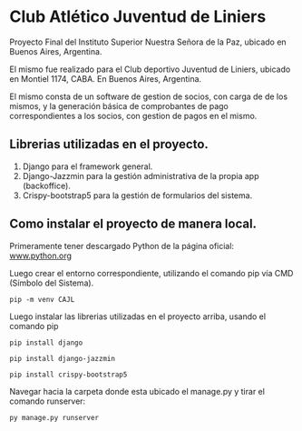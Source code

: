 # Club Atlético Juventud de Liniers
Proyecto Final del Instituto Superior Nuestra Señora de la Paz, ubicado en Buenos Aires, Argentina.

El mismo fue realizado para el Club deportivo Juventud de Liniers, ubicado en Montiel 1174, CABA. En Buenos Aires, Argentina. 

El mismo consta de un software de gestion de socios, con carga de de los mismos, y la generación básica de comprobantes de pago correspondientes a los socios, con gestion de pagos en el mismo.

## Librerias utilizadas en el proyecto.
1. Django para el framework general.
2. Django-Jazzmin para la gestión administrativa de la propia app (backoffice).
3. Crispy-bootstrap5 para la gestión de formularios del sistema.



## Como instalar el proyecto de manera local.
Primeramente tener descargado Python de la página oficial: www.python.org

Luego crear el entorno correspondiente, utilizando el comando pip vía CMD (Símbolo del Sistema).
```
pip -m venv CAJL
```
Luego instalar las librerias utilizadas en el proyecto arriba, usando el comando pip
```
pip install django
```
```
pip install django-jazzmin
```
```
pip install crispy-bootstrap5
```
Navegar hacia la carpeta donde esta ubicado el manage.py y tirar el comando runserver:
```
py manage.py runserver
```
